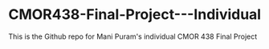 # CMOR438-Final-Project---Individual

This is the Github repo for Mani Puram's individual CMOR 438 Final Project